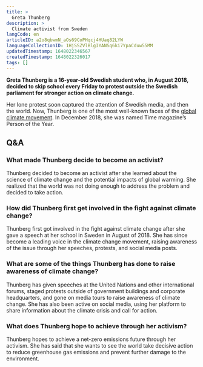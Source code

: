 ```yaml
---
title: >
  Greta Thunberg
description: >
  Climate activist from Sweden
langCode: en
articleID: a2o8qbwmN_aOs69CoPHqcj4HUaq82LYW
languageCollectionID: 1HjSSZVlBlgIYANSq6ki7YpaCduw55MM
updatedTimestamp: 1648022346567
createdTimestamp: 1648022326017
tags: []
---
```


**Greta Thunberg is a 16-year-old Swedish student who, in August 2018, decided to skip school every Friday to protest outside the Swedish parliament for stronger action on climate change.**

Her lone protest soon captured the attention of Swedish media, and then the world. Now, Thunberg is one of the most well-known faces of the [global climate movement](/fridays-for-future). In December 2018, she was named Time magazine’s Person of the Year.

## Q&A

### What made Thunberg decide to become an activist?

Thunberg decided to become an activist after she learned about the science of climate change and the potential impacts of global warming. She realized that the world was not doing enough to address the problem and decided to take action.

### How did Thunberg first get involved in the fight against climate change?

Thunberg first got involved in the fight against climate change after she gave a speech at her school in Sweden in August of 2018. She has since become a leading voice in the climate change movement, raising awareness of the issue through her speeches, protests, and social media posts.

### What are some of the things Thunberg has done to raise awareness of climate change?

Thunberg has given speeches at the United Nations and other international forums, staged protests outside of government buildings and corporate headquarters, and gone on media tours to raise awareness of climate change. She has also been active on social media, using her platform to share information about the climate crisis and call for action.

### What does Thunberg hope to achieve through her activism?

Thunberg hopes to achieve a net-zero emissions future through her activism. She has said that she wants to see the world take decisive action to reduce greenhouse gas emissions and prevent further damage to the environment.